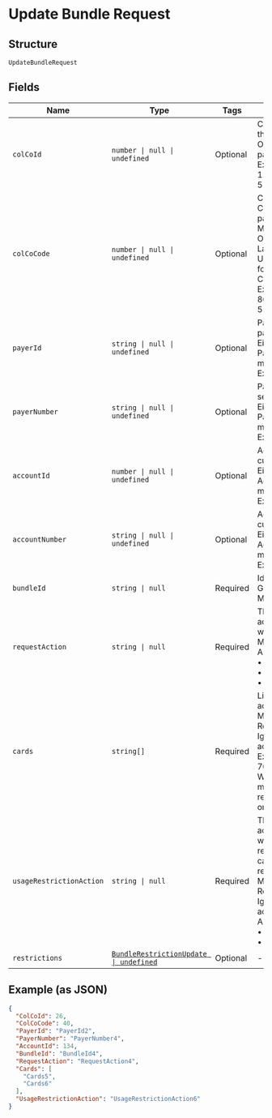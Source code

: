 
# Update Bundle Request

## Structure

`UpdateBundleRequest`

## Fields

| Name | Type | Tags | Description |
|  --- | --- | --- | --- |
| `colCoId` | `number \| null \| undefined` | Optional | Collecting Company Id  of the selected payer.<br>Optional if ColCoCode is passed else Mandatory.<br>Example:<br>1 for Philippines<br>5 for UK |
| `colCoCode` | `number \| null \| undefined` | Optional | Collecting Company Code  of the selected payer.<br>Mandatory for serviced OUs such as Romania, Latvia, Lithuania, Estonia, Ukraine etc. It is optional for other countries if ColCoID is provided.<br>Example:<br>86 for Philippines<br>5 for UK |
| `payerId` | `string \| null \| undefined` | Optional | Payer Id of the selected payer.<br>Either PayerId or PayerNumber or both must be passed.<br>Example: 123456 |
| `payerNumber` | `string \| null \| undefined` | Optional | Payer Number of the selected payer.<br>Either PayerId or PayerNumber or both must be passed.<br>Example: GB000000123 |
| `accountId` | `number \| null \| undefined` | Optional | Account ID of the customer.<br>Either AccountId or AccountNumber or both must be passed.<br>Example: 123456 |
| `accountNumber` | `string \| null \| undefined` | Optional | Account Number of the customer.<br>Either AccountId or AccountNumber or both must be passed.<br>Example: GB000000123 |
| `bundleId` | `string \| null` | Required | Identifier of the bundle in Gateway.<br>Mandatory |
| `requestAction` | `string \| null` | Required | The value indicates the action to be performed with the request.<br>Mandatory<br>Allowed values:<br>•    Add<br>•    Update<br>•    Remove |
| `cards` | `string[]` | Required | List of Card PANs to be added in the bundle.<br>Mandatory for Add / Remove request action. Ignored for Update action.<br>Example: 7002051006629890645<br>When PAN matches with multiple cards, the restriction will be applied on the latest issued card. |
| `usageRestrictionAction` | `string \| null` | Required | The value indicates what actions to be performed with respect to usage restrictions on the list of cards being added or removed.<br>Mandatory for Add / Remove request action. Ignored for Update action.<br>Allowed values:<br>•    Update<br>•    None |
| `restrictions` | [`BundleRestrictionUpdate \| undefined`](../../doc/models/bundle-restriction-update.md) | Optional | - |

## Example (as JSON)

```json
{
  "ColCoId": 26,
  "ColCoCode": 40,
  "PayerId": "PayerId2",
  "PayerNumber": "PayerNumber4",
  "AccountId": 134,
  "BundleId": "BundleId4",
  "RequestAction": "RequestAction4",
  "Cards": [
    "Cards5",
    "Cards6"
  ],
  "UsageRestrictionAction": "UsageRestrictionAction6"
}
```

